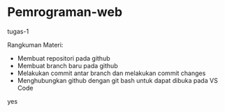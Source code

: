 # Pemrograman-web
tugas-1

Rangkuman Materi:
- Membuat repositori pada github
- Membuat branch baru pada github
- Melakukan commit antar branch dan melakukan commit changes
- Menghubungkan github dengan git bash untuk dapat dibuka pada VS Code

yes
